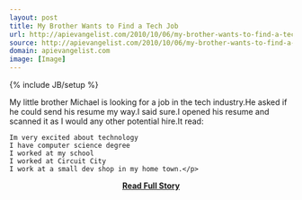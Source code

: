 ```yaml
---
layout: post
title: My Brother Wants to Find a Tech Job
url: http://apievangelist.com/2010/10/06/my-brother-wants-to-find-a-tech-job/
source: http://apievangelist.com/2010/10/06/my-brother-wants-to-find-a-tech-job/
domain: apievangelist.com
image: [Image]
---
```

{% include JB/setup %}<p>My little brother Michael is looking for a job in the tech industry.He asked if he could send his resume my way.I said sure.I opened his resume and scanned it as I would any other potential hire.It read:

	Im very excited about technology
	I have computer science degree
	I worked at my school
	I worked at Circuit City
	I work at a small dev shop in my home town.</p>
<center><p><a href="http://apievangelist.com/2010/10/06/my-brother-wants-to-find-a-tech-job/" style='padding:25px; font-sze:18px; font-weight: bold;'>Read Full Story</a></p></center>

